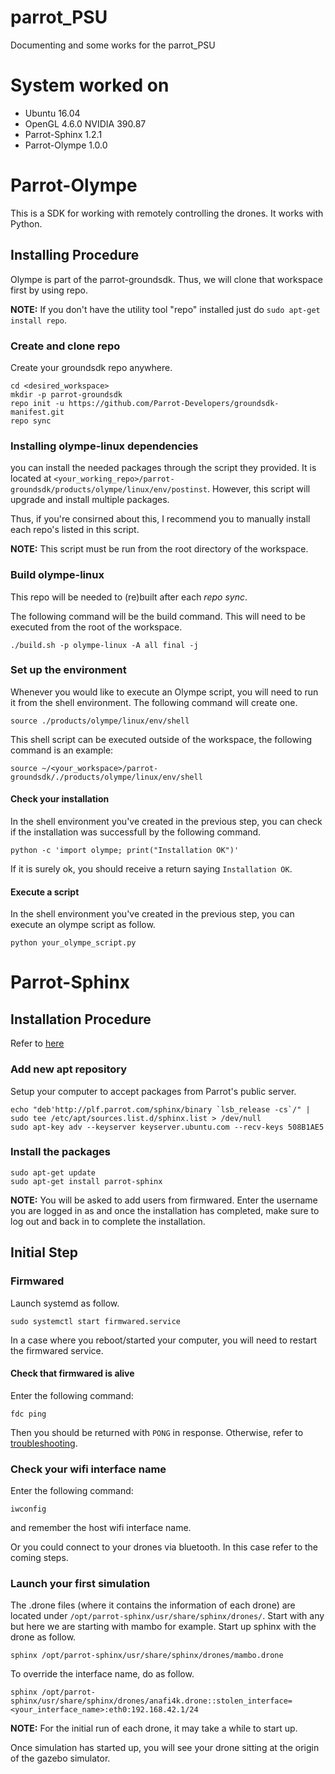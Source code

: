 # parrot_PSU
Documenting and some works for the parrot_PSU

# System worked on
* Ubuntu 16.04
* OpenGL 4.6.0 NVIDIA 390.87
* Parrot-Sphinx 1.2.1
* Parrot-Olympe 1.0.0

# Parrot-Olympe
This is a SDK for working with remotely controlling the drones. It works with Python.

## Installing Procedure
Olympe is part of the parrot-groundsdk. Thus, we will clone that workspace first by using repo.

__NOTE:__ If you don't have the utility tool "repo" installed just do `sudo apt-get install repo`.

### Create and clone repo
Create your groundsdk repo anywhere.
```
cd <desired_workspace>
mkdir -p parrot-groundsdk
repo init -u https://github.com/Parrot-Developers/groundsdk-manifest.git
repo sync
```

### Installing olympe-linux dependencies
you can install the needed packages through the script they provided. It is located at `<your_working_repo>/parrot-groundsdk/products/olympe/linux/env/postinst`. However, this script will upgrade and install multiple packages. 

Thus, if you're consirned about this, I recommend you to manually install each repo's listed in this script.

__NOTE:__ This script must be run from the root directory of the workspace. 

### Build olympe-linux
This repo will be needed to (re)built after each _repo sync_.

The following command will be the build command. This will need to be executed from the root of the workspace.

```
./build.sh -p olympe-linux -A all final -j
```

### Set up the environment
Whenever you would like to execute an Olympe script, you will need to run it from the shell environment. The following command will create one.
```
source ./products/olympe/linux/env/shell
```

This shell script can be executed outside of the workspace, the following command is an example:
```
source ~/<your_workspace>/parrot-groundsdk/./products/olympe/linux/env/shell
```

#### Check your installation
In the shell environment you've created in the previous step, you can check if the installation was successfull by the following command.
```
python -c 'import olympe; print("Installation OK")'
```
If it is surely ok, you should receive a return saying `Installation OK`.

#### Execute a script
In the shell environment you've created in the previous step, you can execute an olympe script as follow.
```
python your_olympe_script.py
```

# Parrot-Sphinx
## Installation Procedure
Refer to [here](https://developer.parrot.com/docs/sphinx/installation.html)

### Add new apt repository
Setup your computer to accept packages from Parrot's public server.
```
echo "deb'http://plf.parrot.com/sphinx/binary `lsb_release -cs`/" | sudo tee /etc/apt/sources.list.d/sphinx.list > /dev/null
sudo apt-key adv --keyserver keyserver.ubuntu.com --recv-keys 508B1AE5
```

### Install the packages
```
sudo apt-get update
sudo apt-get install parrot-sphinx
```
__NOTE:__ You will be asked to add users from firmwared. Enter the username you are logged in as and once the installation has completed, make sure to log out and back in to complete the installation.

## Initial Step
### Firmwared
Launch systemd as follow.
```
sudo systemctl start firmwared.service
```

In a case where you reboot/started your computer, you will need to restart the firmwared service.

#### Check that firmwared is alive
Enter the following command:
```
fdc ping
```

Then you should be returned with `PONG` in response. Otherwise, refer to [troubleshooting](https://developer.parrot.com/docs/sphinx/troubleshooting.html).

### Check your wifi interface name
Enter the following command:
```
iwconfig
```
and remember the host wifi interface name.

Or you could connect to your drones via bluetooth. In this case refer to the coming steps.

### Launch your first simulation
The .drone files (where it contains the information of each drone) are located under `/opt/parrot-sphinx/usr/share/sphinx/drones/`. Start with any but here we are starting with mambo for example. Start up sphinx with the drone as follow.
```
sphinx /opt/parrot-sphinx/usr/share/sphinx/drones/mambo.drone
```

To override the interface name, do as follow.
```
sphinx /opt/parrot-sphinx/usr/share/sphinx/drones/anafi4k.drone::stolen_interface=<your_interface_name>:eth0:192.168.42.1/24
```

__NOTE:__ For the initial run of each drone, it may take a while to start up.

Once simulation has started up, you will see your drone sitting at the origin of the gazebo simulator.

